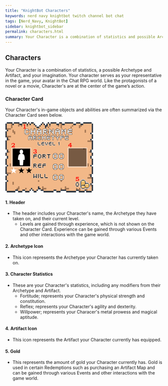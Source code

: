 ```yaml
---
title: "KnightBot Characters"
keywords: nerd navy knightbot twitch channel bot chat
tags: [Nerd_Navy, KnightBot]
sidebar: knightbot_sidebar
permalink: characters.html
summary: Your Character is a combination of statistics and possible Archetypes and Artifacts, and serves as your representative in the Chat RPG world.
---  
```


## Characters

Your Character is a combination of statistics, a possible Archetype and Artifact, and your imagination. Your character serves as your representative in the game, your avatar in the Chat RPG world. Like the protagonists of a novel or a movie, Character's are at the center of the game’s action.

### Character Card

Your Character's in-game objects and abilities are often summarized via the Character Card seen below.

![Character Card](https://github.com/NonMajorNerd/nonmajornerd.github.io/blob/main/_assets/GFX/KB/CharCardSmallAnnotated.png?raw=true)

#### 1. Header
  - The header includes your Character's name, the Archetype they have taken on, and their current level.
    + Levels are gained through experience, which is not shown on the Character Card. Experience can be gained through various Events and other interactions with the game world.
	
#### 2. Archetype Icon
  - This icon represents the Archetype your Character has currently taken on. 
  
#### 3. Character Statistics
  - These are your Character's statistics, including any modifiers from their Archetype and Artifact.
    + Fortitude;  represents your Character's physical strength and constitution. 
    + Reflex; represents your Character's agility and dexterity.
    + Willpower; represents your Characer's metal prowess and magical aptitude.
	  
#### 4. Artifact Icon
  - This icon represents the Artifact your Character currently has equipped.
  
#### 5. Gold
  - This represents the amount of gold your Character currently has. Gold is used in certain Redemptions such as purchasing an Artifact Map and can be gained through various Events and other interactions with the game world.